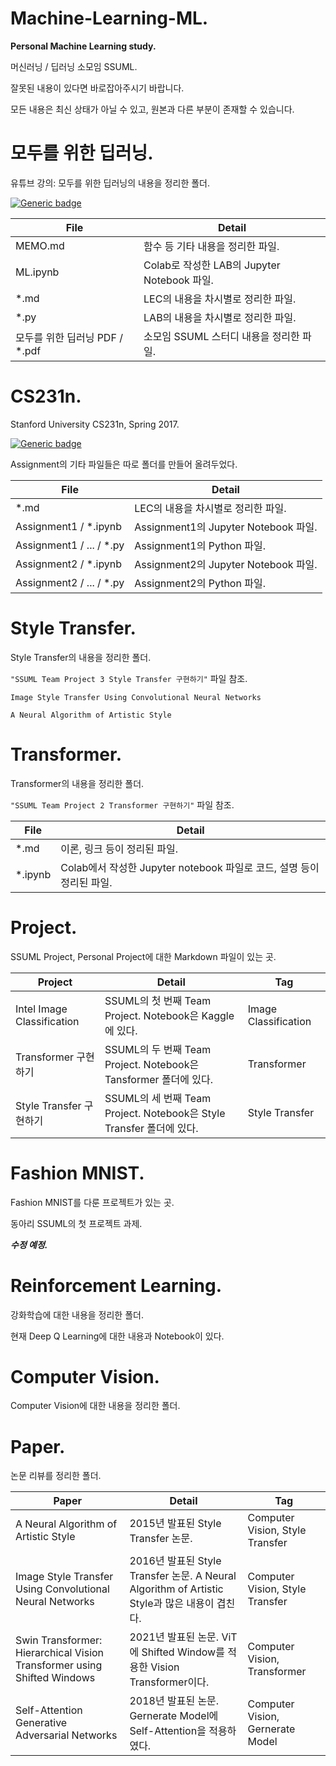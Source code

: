 # Machine-Learning-ML.
**Personal Machine Learning study.**

머신러닝 / 딥러닝 소모임 SSUML.

잘못된 내용이 있다면 바로잡아주시기 바랍니다.

모든 내용은 최신 상태가 아닐 수 있고, 원본과 다른 부분이 존재할 수 있습니다.

# 모두를 위한 딥러닝.
유튜브 강의: 모두를 위한 딥러닝의 내용을 정리한 폴더.

[![Generic badge](https://shields.io/badge/Youtube-모두를_위한_딥러닝-blue.svg)](https://www.youtube.com/watch?v=BS6O0zOGX4E&list=PLlMkM4tgfjnLSOjrEJN31gZATbcj_MpUm)


| File | Detail |
|--|--|
| MEMO.md | 함수 등 기타 내용을 정리한 파일. |
| ML.ipynb | Colab로 작성한 LAB의 Jupyter Notebook 파일. |
| \*.md | LEC의 내용을 차시별로 정리한 파일. |
| \*.py | LAB의 내용을 차시별로 정리한 파일. |
|모두를 위한 딥러닝 PDF / \*.pdf | 소모임 SSUML 스터디 내용을 정리한 파일. |

# CS231n.
Stanford University CS231n, Spring 2017.

[![Generic badge](https://shields.io/badge/Web-Stanford_University_CS231n,_Spring_2017-blue.svg)](https://www.youtube.com/watch?v=vT1JzLTH4G4&list=PL3FW7Lu3i5JvHM8ljYj-zLfQRF3EO8sYv)

Assignment의 기타 파일들은 따로 폴더를 만들어 올려두었다.


| File | Detail |
|--|--|
| \*.md | LEC의 내용을 차시별로 정리한 파일. |
| Assignment1 / \*.ipynb | Assignment1의 Jupyter Notebook 파일. |
| Assignment1 / ... / \*.py | Assignment1의 Python 파일. |
| Assignment2 / \*.ipynb | Assignment2의 Jupyter Notebook 파일. |
| Assignment2 / ... / \*.py | Assignment2의 Python 파일. |

# Style Transfer.
Style Transfer의 내용을 정리한 폴더.

`"SSUML Team Project 3 Style Transfer 구현하기"` 파일 참조.

`Image Style Transfer Using Convolutional Neural Networks`

`A Neural Algorithm of Artistic Style`

# Transformer.
Transformer의 내용을 정리한 폴더.

`"SSUML Team Project 2 Transformer 구현하기"` 파일 참조.


| File | Detail |
|--|--|
| \*.md | 이론, 링크 등이 정리된 파일. |
| \*.ipynb | Colab에서 작성한 Jupyter notebook 파일로 코드, 설명 등이 정리된 파일. |

# Project.
SSUML Project, Personal Project에 대한 Markdown 파일이 있는 곳.


| Project | Detail | Tag |
|--|--|--|
| Intel Image Classification | SSUML의 첫 번째 Team Project. Notebook은 Kaggle에 있다. | Image Classification |
| Transformer 구현하기 | SSUML의 두 번째 Team Project. Notebook은 Tansformer 폴더에 있다. | Transformer |
| Style Transfer 구현하기 | SSUML의 세 번째 Team Project. Notebook은 Style Transfer 폴더에 있다. | Style Transfer |

# Fashion MNIST.
Fashion MNIST를 다룬 프로젝트가 있는 곳.

동아리 SSUML의 첫 프로젝트 과제.

***수정 예정.***

# Reinforcement Learning.
강화학습에 대한 내용을 정리한 폴더.

현재 Deep Q Learning에 대한 내용과 Notebook이 있다.

# Computer Vision.
Computer Vision에 대한 내용을 정리한 폴더.

# Paper.
논문 리뷰를 정리한 폴더.


| Paper | Detail | Tag |
|--|--|--|
| A Neural Algorithm of Artistic Style | 2015년 발표된 Style Transfer 논문. | Computer Vision, Style Transfer |
| Image Style Transfer Using Convolutional Neural Networks | 2016년 발표된 Style Transfer 논문. A Neural Algorithm of Artistic Style과 많은 내용이 겹친다. | Computer Vision, Style Transfer |
| Swin Transformer: Hierarchical Vision Transformer using Shifted Windows | 2021년 발표된 논문. ViT에 Shifted Window를 적용한 Vision Transformer이다. | Computer Vision, Transformer |
| Self-Attention Generative Adversarial Networks | 2018년 발표된 논문. Gernerate Model에 Self-Attention을 적용하였다. | Computer Vision, Gernerate Model |

